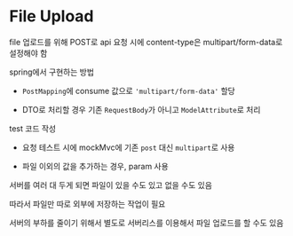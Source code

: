 # File Upload

file 업로드를 위해 POST로 api 요청 시에 content-type은 multipart/form-data로 설정해야 함

spring에서 구현하는 방법

- `PostMapping`에 consume 값으로 `'multipart/form-data'` 할당

- DTO로 처리할 경우 기존 `RequestBody`가 아니고 `ModelAttribute`로 처리

test 코드 작성

- 요청 테스트 시에 mockMvc에 기존 `post` 대신 `multipart`로 사용

- 파일 이외의 값을 추가하는 경우, param 사용

서버를 여러 대 두게 되면 파일이 있을 수도 있고 없을 수도 있음

따라서 파일만 따로 외부에 저장하는 작업이 필요

서버의 부하를 줄이기 위해서 별도로 서버리스를 이용해서 파일 업로드를 할 수도 있음
